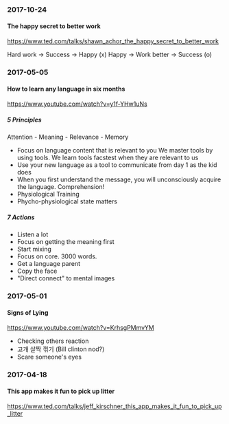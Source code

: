 ### 2017-10-24

#### The happy secret to better work

https://www.ted.com/talks/shawn_achor_the_happy_secret_to_better_work

Hard work -> Success -> Happy (x)
Happy -> Work better -> Success (o)


### 2017-05-05

#### How to learn any language in six months

https://www.youtube.com/watch?v=y1f-YHw1uNs

##### 5 Principles

Attention - Meaning - Relevance - Memory

* Focus on language content that is relevant to you
We master tools by using tools. We learn tools facstest when they are relevant to us
* Use your new language as a tool to communicate from day 1 as the kid does
* When you first understand the message, you will unconsciously acquire the language. Comprehension!
* Physiological Training
* Phycho-physiological state matters

##### 7 Actions

* Listen a lot
* Focus on getting the meaning first
* Start mixing
* Focus on core. 3000 words.
* Get a language parent
* Copy the face
* "Direct connect" to mental images


### 2017-05-01

#### Signs of Lying

https://www.youtube.com/watch?v=KrhsgPMmvYM

* Checking others reaction
* 고개 살짝 꺾기 (Bill clinton nod?)
* Scare someone's eyes


### 2017-04-18

#### This app makes it fun to pick up litter

https://www.ted.com/talks/jeff_kirschner_this_app_makes_it_fun_to_pick_up_litter
